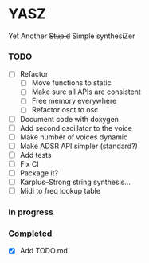 # YASZ
Yet Another ~~Stupid~~ Simple synthesiZer

### TODO
- [ ] Refactor
  - [ ] Move functions to static
  - [ ] Make sure all APIs are consistent
  - [ ] Free memory everywhere
  - [ ] Refactor osct to osc
- [ ] Document code with doxygen
- [ ] Add second oscillator to the voice
- [ ] Make number of voices dynamic
- [ ] Make ADSR API simpler (standard?)
- [ ] Add tests
- [ ] Fix CI
- [ ] Package it?
- [ ] Karplus–Strong string synthesis...
- [ ] Midi to freq lookup table

### In progress
 
### Completed 
- [x] Add TODO.md


